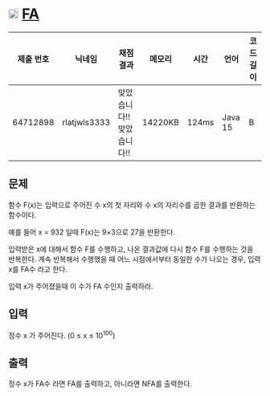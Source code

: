 # <img width="20px"  src="https://d2gd6pc034wcta.cloudfront.net/tier/2.svg" class="solvedac-tier"> [FA](https://www.acmicpc.net/problem/14935) 

| 제출 번호 | 닉네임 | 채점 결과 | 메모리 | 시간 | 언어 | 코드 길이 |
|---|---|---|---|---|---|---|
|64712898| rlatjwls3333|맞았습니다!! 맞았습니다!!|14220KB|124ms|Java 15|B|

## 문제
<p>함수 F(x)는 입력으로 주어진 수 x의 첫 자리와 수 x의 자리수를 곱한 결과를 반환하는 함수이다.</p>

<p>예를 들어 x = 932 일때 F(x)는 9×3으로 27을 반환한다.</p>

<p>입력받은 x에 대해서 함수 F를 수행하고, 나온 결과값에 다시 함수 F를 수행하는 것을 반복한다. 계속 반복해서 수행했을 때 어느 시점에서부터 동일한 수가 나오는 경우, 입력 x를 FA수 라고 한다.</p>

<p>입력 x가 주어졌을때 이 수가 FA 수인지 출력하라.</p>

## 입력
<p>정수 x 가 주어진다. (0 ≤ x ≤ 10<sup>100</sup>)</p>

## 출력
<p>정수 x가 FA수 라면 FA를 출력하고, 아니라면 NFA를 출력한다.</p>

